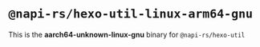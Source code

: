 # `@napi-rs/hexo-util-linux-arm64-gnu`

This is the **aarch64-unknown-linux-gnu** binary for `@napi-rs/hexo-util`
